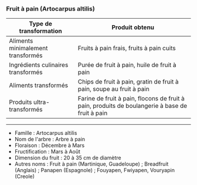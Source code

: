 ### Fruit à pain (Artocarpus altilis)

| **Type de transformation**         | **Produit obtenu**                                                                              |
| ---------------------------------- | ----------------------------------------------------------------------------------------------- |
| Aliments minimalement transformés  | Fruits à pain frais, fruits à pain cuits                                                        |
| Ingrédients culinaires transformés | Purée de fruit à pain, huile de fruit à pain                                                    |
| Aliments transformés               | Chips de fruit à pain, gratin de fruit à pain, soupe au fruit à pain                            |
| Produits ultra-transformés         | Farine de fruit à pain, flocons de fruit à pain, produits de boulangerie à base de fruit à pain |

---

- Famille : Artocarpus altilis
- Nom de l'arbre : Arbre à pain
- Floraison : Décembre à Mars
- Fructification : Mars à Août
- Dimension du fruit : 20 à 35 cm de diamètre
- Autres noms : Fruit à pain (Martinique, Guadeloupe) ; Breadfruit (Anglais) ; Panapen (Espagnole) ; Fouyapen, Fwiyapen, Vouryapin (Creole)
